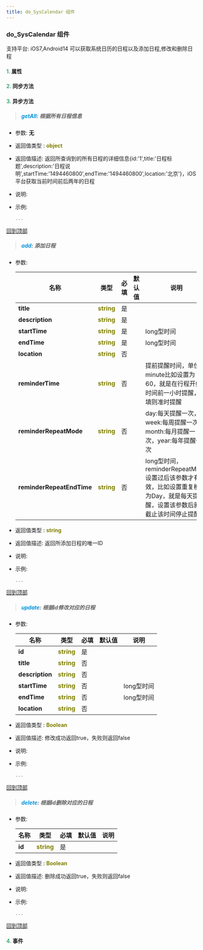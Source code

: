 ```yaml
---
title: do_SysCalendar 组件
---
```


### do_SysCalendar 组件

 支持平台: iOS7,Android14
 可以获取系统日历的日程以及添加日程,修改和删除日程

#### <font color ='#40A977'>**1.**</font> 属性

#### <font color ='#40A977'>**2.**</font> 同步方法

#### <font color ='#40A977'>**3.**</font> 异步方法

>##### <font color ='#0092db'>**getAll**</font>: 根据所有日程信息

- 参数: **无**
- 返回值类型 : <font color ='#808000'>**object**</font>
- 返回值描述: 返回所查询到的所有日程的详细信息{id:'1',title:'日程标题',description:'日程说明',startTime:'1494460800',endTime:'1494460800',location:'北京'}，iOS平台获取当前时间前后两年的日程
- 说明: 
- 示例:

  ```javascript
  ...

  ```

[回到顶部](#top)

>##### <font color ='#0092db'>**add**</font>: 添加日程

- 参数:

  名称 | 类型 |必填|默认值|说明
  ---- |-------------  |--------------|--------|------
  **title** |<font color ='#808000'>**string**</font> | 是 | |
  **description** |<font color ='#808000'>**string**</font> | 是 | |
  **startTime** |<font color ='#808000'>**string**</font> | 是 | |long型时间
  **endTime** |<font color ='#808000'>**string**</font> | 是 | |long型时间
  **location** |<font color ='#808000'>**string**</font> | 否 | |
  **reminderTime** |<font color ='#808000'>**string**</font> | 否 | |提前提醒时间，单位minute比如设置为60，就是在行程开始时间前一小时提醒，不填则准时提醒
  **reminderRepeatMode** |<font color ='#808000'>**string**</font> | 否 | |day:每天提醒一次，week:每周提醒一次，month:每月提醒一次，year:每年提醒一次
  **reminderRepeatEndTime** |<font color ='#808000'>**string**</font> | 否 | |long型时间，reminderRepeatMode设置过后该参数才有效，比如设置重复模式为Day，就是每天提醒，设置该参数后就是截止该时间停止提醒
- 返回值类型 : <font color ='#808000'>**string**</font>
- 返回值描述: 返回所添加日程的唯一ID
- 说明: 
- 示例:

  ```javascript
  ...

  ```

[回到顶部](#top)

>##### <font color ='#0092db'>**update**</font>: 根据id修改对应的日程

- 参数:

  名称 | 类型 |必填|默认值|说明
  ---- |-------------  |--------------|--------|------
  **id** |<font color ='#808000'>**string**</font> | 是 | |
  **title** |<font color ='#808000'>**string**</font> | 否 | |
  **description** |<font color ='#808000'>**string**</font> | 否 | |
  **startTime** |<font color ='#808000'>**string**</font> | 否 | |long型时间
  **endTime** |<font color ='#808000'>**string**</font> | 否 | |long型时间
  **location** |<font color ='#808000'>**string**</font> | 否 | |
- 返回值类型 : <font color ='#808000'>**Boolean**</font>
- 返回值描述: 修改成功返回true，失败则返回false
- 说明: 
- 示例:

  ```javascript
  ...

  ```

[回到顶部](#top)

>##### <font color ='#0092db'>**delete**</font>: 根据id删除对应的日程

- 参数:

  名称 | 类型 |必填|默认值|说明
  ---- |-------------  |--------------|--------|------
  **id** |<font color ='#808000'>**string**</font> | 是 | |
- 返回值类型 : <font color ='#808000'>**Boolean**</font>
- 返回值描述: 删除成功返回true，失败则返回false
- 说明: 
- 示例:

  ```javascript
  ...

  ```

[回到顶部](#top)


#### <font color ='#40A977'>**4.**</font> 事件


